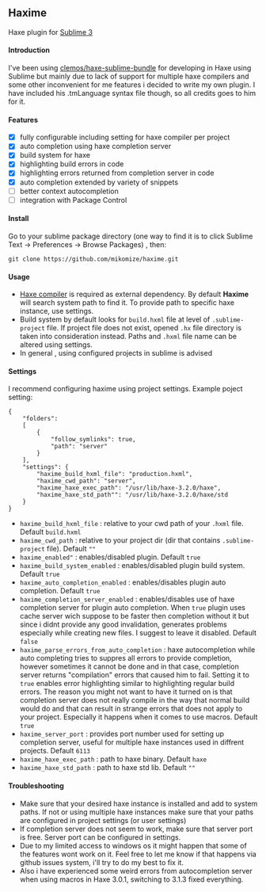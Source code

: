 ## Haxime
Haxe plugin for [Sublime 3](http://www.sublimetext.com/3)
#### Introduction
I've been using [clemos/haxe-sublime-bundle](https://github.com/clemos/haxe-sublime-bundle) for developing in Haxe using Sublime but mainly due to lack of support for multiple haxe compilers and some other inconvenient for me features i decided to write my own plugin. I have included his .tmLanguage syntax file though, so all credits goes to him for it.
#### Features
- [X] fully configurable including setting for haxe compiler per project
- [X] auto completion using haxe completion server
- [X] build system for haxe
- [X] highlighting build errors in code
- [X] highlighting errors returned from completion server in code
- [X] auto completion extended by variety of snippets
- [ ] better context autocompletion
- [ ] integration with Package Control
 
#### Install
Go to your sublime package directory (one way to find it is to click Sublime Text -> Preferences -> Browse Packages) , then:
```
git clone https://github.com/mikomize/haxime.git
```

#### Usage
* [Haxe compiler](http://haxe.org/download/) is required as external dependency. By default **Haxime** will search system path to find it. To provide path to specific haxe instance, use settings.
* Build system by default looks for `build.hxml` file at level of `.sublime-project` file. If project file does not exist, opened `.hx` file directory is taken into consideration instead. Paths and `.hxml` file name can be altered using settings.
* In general , using configured projects in sublime is advised

#### Settings

I recommend configuring haxime using project settings. Example poject setting:
```
{
	"folders":
	[
		{
			"follow_symlinks": true,
			"path": "server"
		}
	],
	"settings": {
		"haxime_build_hxml_file": "production.hxml",
		"haxime_cwd_path": "server",
		"haxime_haxe_exec_path": "/usr/lib/haxe-3.2.0/haxe",
		"haxime_haxe_std_path"": "/usr/lib/haxe-3.2.0/haxe/std
	}
}
```

* `haxime_build_hxml_file` : relative to your cwd path of your `.hxml` file. Default `build.hxml`
* `haxime_cwd_path` : relative to your project dir (dir that contains `.sublime-project` file). Default `""`
* `haxime_enabled"` : enables/disabled plugin. Default `true`
* `haxime_build_system_enabled` : enables/disabled plugin build system. Default `true`
* `haxime_auto_completion_enabled` : enables/disables plugin auto completion. Default `true`
* `haxime_completion_server_enabled` : enables/disables use of haxe completion server for plugin auto completion. When `true` plugin uses cache server wich suppose to be faster then completion without it but since i didnt provide any good invalidation, generates problems especially while creating new files. I suggest to leave it disabled. Default `false`
* `haxime_parse_errors_from_auto_completion` : haxe autocompletion while auto completing tries to suppres all errors to provide completion, however sometimes it cannot be done and in that case, completion server returns "compilation" errors that caused him to fail. Setting it to `true` enables error highlighting similar to highlighting regular build errors. The reason you might not want to have it turned on is that completion server does not really compile in the way that normal build would do and that can result in strange errors that does not apply to your project. Especially it happens when it comes to use macros. Default `true`
* `haxime_server_port` : provides port number used for setting up completion server, useful for multiple haxe instances used in diffrent projects. Default `6113`
* `haxime_haxe_exec_path` : path to haxe binary. Default `haxe`
* `haxime_haxe_std_path` : path to haxe std lib. Default `""`

#### Troubleshooting

* Make sure that your desired haxe instance is installed and add to system paths. If not or using multiple haxe instances make sure that your paths are configured in project settings (or user settings)
* If completion server does not seem to work, make sure that server port is free. Server port can be configured in settings.
* Due to my limited access to windows os it might happen that some of the features wont work on it. Feel free to let me know if that happens via github issues system, i'll try to do my best to fix it.
* Also i have experienced some weird errors from autocompletion server when using macros in Haxe 3.0.1, switching to 3.1.3 fixed everything.
